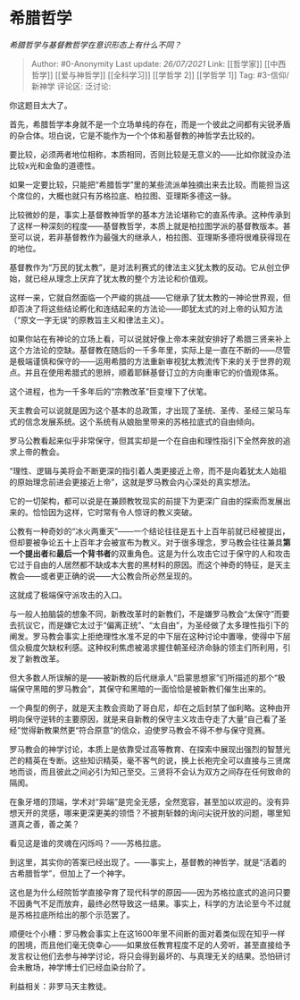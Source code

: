 # 希腊哲学
*希腊哲学与基督教哲学在意识形态上有什么不同？*

> Author: #0-Anonymity
> Last update: *26/07/2021*
> Link: [[哲学家]] [[中西哲学]] [[爱与神哲学]] [[全科学习]] [[学哲学 2]] [[学哲学 1]]
> Tag: #3-信仰/新神学
> 评论区:
> 泛讨论:

你这题目太大了。

首先，希腊哲学本身就不是一个立场单纯的存在，而是一个彼此之间都有尖锐矛盾的杂合体。坦白说，它是不能作为一个个体和基督教的神哲学去比较的。

要比较，必须两者地位相称，本质相同，否则比较是无意义的——比如你就没办法比较x光和金鱼的道德性。

如果一定要比较，只能把“希腊哲学”里的某些流派单独摘出来去比较。而能担当这个席位的，大概也就只有苏格拉底、柏拉图、亚理斯多德这一脉。

比较微妙的是，事实上基督教神哲学的基本方法论堪称它的直系传承。这种传承到了这样一种深刻的程度——基督教哲学，本质上就是柏拉图学派的基督教版本。甚至可以说，若非基督教作为最强大的继承人，柏拉图、亚理斯多德将很难获得现在的地位。

基督教作为“万民的犹太教”，是对法利赛式的律法主义犹太教的反动。它从创立伊始，就已经从理念上厌弃了犹太教的整个方法论和价值观。

这样一来，它就自然面临一个严峻的挑战——它继承了犹太教的一神论世界观，但却否决了将这些结论孵化和连结起来的方法论——即犹太式的对上帝的认知方法（“原文一字无误”的原教旨主义和律法主义）。

如果你站在有神论的立场上看，可以说就好像上帝本来就安排好了希腊三贤来补上这个方法论的空缺。基督教在随后的一千多年里，实际上是一直在不断的——尽管是极端谨慎和保守的——运用希腊的方法重新审视犹太教流传下来的关于世界的观点。并且在使用希腊式的思辨，顺着耶稣基督订立的方向重审它的价值观体系。

这个进程，也为一千多年后的“宗教改革”巨变埋下了伏笔。

天主教会可以说就是因为这个基本的总政策，才出现了圣统、圣传、圣经三架马车式的信念发展系统。这个系统有从娘胎里带来的苏格拉底式的自由倾向。

罗马公教看起来似乎非常保守，但其实却是一个在自由和理性指引下全然奔放的追求上帝的教会。

“理性、逻辑与美将会不断更深的指引着人类更接近上帝，而不是向着犹太人始祖的原始理念前进会更接近上帝”，这就是罗马教会内心深处的真实想法。

它的一切架构，都可以说是在兼顾教牧现实的前提下为更深广自由的探索而发展出来的。恰恰因为这样，它时常有令人惊讶的教义突破。

公教有一种奇妙的“冰火两重天”——一个结论往往是五十上百年前就已经被提出，但却要被争论五十上百年才会被宣布为教义。对于很多理念，罗马教会往往兼具**第一个提出者**和**最后一个背书者**的双重角色。这是为什么攻击它过于保守的人和攻击它过于自由的人居然都不缺成本大套的黑材料的原因。而这个神奇的特征，是天主教会——或者更正确的说——大公教会所必然呈现的。

这就成了极端保守派攻击的入口。

与一般人拍脑袋的想象不同，新教改革时的新教们，不是嫌罗马教会“太保守”而要去抗议它，而是嫌它太过于“偏离正统”、“太自由”，为圣经做了太多理性指引下的阐发。罗马教会事实上拒绝理性水准不足的中下层在这种讨论中置喙，使得中下层信众极度欠缺权利感。这种权利焦虑被渴求握住朝圣经济命脉的领主们所利用，引发了新教改革。

但大多数人所误解的是——被新教的后代继承人“启蒙思想家”们所描述的那个“极端保守黑暗的罗马教会”，其保守和黑暗的一面恰恰是被新教们催生出来的。

一个典型的例子，就是天主教会资助了哥白尼，却在之后封禁了伽利略。这种由开明向保守逆转的主要原因，就是来自新教的保守主义攻击夺走了大量“自己看了圣经”觉得新教果然更“符合原意”的信众，迫使罗马教会不得不参与保守竞赛。

罗马教会的神学讨论，本质上是依靠受过高等教育、在探索中展现出强烈的智慧光芒的精英在专断。这些知识精英，毫不客气的说，换上长袍完全可以直接与三贤席地而谈，而且彼此之间必引为知己至交。三贤将不会认为双方之间存在任何致命的隔阂。

在象牙塔的顶端，学术对“异端”是完全无感，全然宽容，甚至加以欢迎的。没有异想天开的灵感，哪来更深更美的领悟？不披荆斩棘的询问尖锐开放的问题，哪里知道真之善，善之美？

看见这是谁的灵魂在闪烁吗？——苏格拉底。

到这里，其实你的答案已经出现了。——事实上，基督教的神哲学，就是“活着的古希腊哲学”，但加上了一个神字。

这也是为什么经院哲学直接孕育了现代科学的原因——因为苏格拉底式的追问只要不因勇气不足而放弃，最终必然导致这一结果。事实上，科学的方法论至今不过就是苏格拉底所给出的那个示范罢了。

顺便吐个小槽：罗马教会事实上在这1600年里不间断的面对着类似现在知乎一样的困境，而且他们毫无侥幸心——如果放任教育程度不足的人旁听，甚至直接给予发言权让他们去参与神学讨论，将只会得到最坏的、与真理无关的结果。恐怕研讨会未散场，神学博士们已经血染台阶了。

利益相关：非罗马天主教徒。
